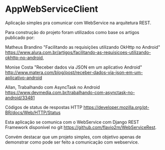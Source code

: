 # AppWebServiceClient

Aplicação simples pra comunicar com WebService na arquitetura REST. 

Para construção do projeto foram utilizados como base os artigos publicado por:

Matheus Brandino "Facilitando as requisições utilizando OkHttp no Android" <https://www.alura.com.br/artigos/facilitando-as-requisicoes-utilizando-okhttp-no-android>,

Monise Costa "Receber dados via JSON em um aplicativo Android" <http://www.matera.com/blog/post/receber-dados-via-json-em-um-aplicativo-android>

Allan, Trabalhando com AsyncTask no Android <https://www.devmedia.com.br/trabalhando-com-asynctask-no-android/33481>

Códigos de status de respostas HTTP <https://developer.mozilla.org/pt-BR/docs/Web/HTTP/Status>

Esta aplicação se comunica com o WebService com Django REST Framework disponível no git <https://github.com/flavio2m/WebServiceRest>.

Convém destacar que um projeto simples, com objetivo apenas de demonstrar como pode ser feito a comunicação com webservice.
